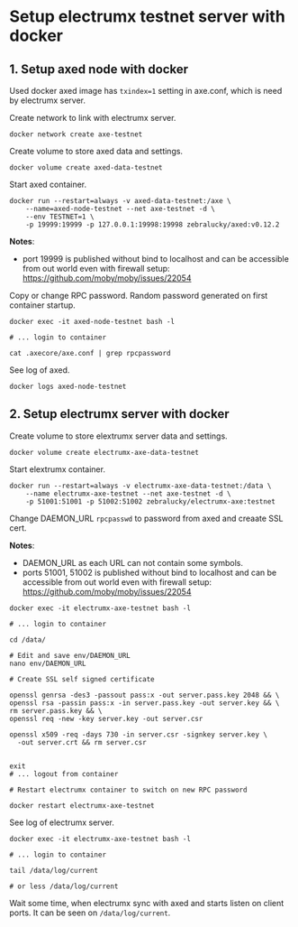# Setup electrumx testnet server with docker

## 1. Setup axed node with docker

Used docker axed image has `txindex=1` setting in axe.conf,
which is need by electrumx server.

Create network to link with electrumx server.

```
docker network create axe-testnet
```

Create volume to store axed data and settings.

```
docker volume create axed-data-testnet
```

Start axed container.

```
docker run --restart=always -v axed-data-testnet:/axe \
    --name=axed-node-testnet --net axe-testnet -d \
    --env TESTNET=1 \
    -p 19999:19999 -p 127.0.0.1:19998:19998 zebralucky/axed:v0.12.2
```

**Notes**:
 - port 19999 is published without bind to localhost and can be
 accessible from out world even with firewall setup:
 https://github.com/moby/moby/issues/22054

Copy or change RPC password. Random password generated
on first container startup.

```
docker exec -it axed-node-testnet bash -l

# ... login to container

cat .axecore/axe.conf | grep rpcpassword
```

See log of axed.

```
docker logs axed-node-testnet
```

## 2. Setup electrumx server with docker

Create volume to store elextrumx server data and settings.

```
docker volume create electrumx-axe-data-testnet
```

Start elextrumx container.

```
docker run --restart=always -v electrumx-axe-data-testnet:/data \
    --name electrumx-axe-testnet --net axe-testnet -d \
    -p 51001:51001 -p 51002:51002 zebralucky/electrumx-axe:testnet
```

Change DAEMON_URL `rpcpasswd` to password from axed and creaate SSL cert.

**Notes**:
 - DAEMON_URL as each URL can not contain some symbols.
 - ports 51001, 51002 is published without bind to localhost and can be
 accessible from out world even with firewall setup:
 https://github.com/moby/moby/issues/22054

```
docker exec -it electrumx-axe-testnet bash -l

# ... login to container

cd /data/

# Edit and save env/DAEMON_URL
nano env/DAEMON_URL

# Create SSL self signed certificate

openssl genrsa -des3 -passout pass:x -out server.pass.key 2048 && \
openssl rsa -passin pass:x -in server.pass.key -out server.key && \
rm server.pass.key && \
openssl req -new -key server.key -out server.csr

openssl x509 -req -days 730 -in server.csr -signkey server.key \
  -out server.crt && rm server.csr


exit
# ... logout from container

# Restart electrumx container to switch on new RPC password

docker restart electrumx-axe-testnet
```

See log of electrumx server.

```
docker exec -it electrumx-axe-testnet bash -l

# ... login to container

tail /data/log/current

# or less /data/log/current
```

Wait some time, when electrumx sync with axed and
starts listen on client ports. It can be seen on `/data/log/current`.
